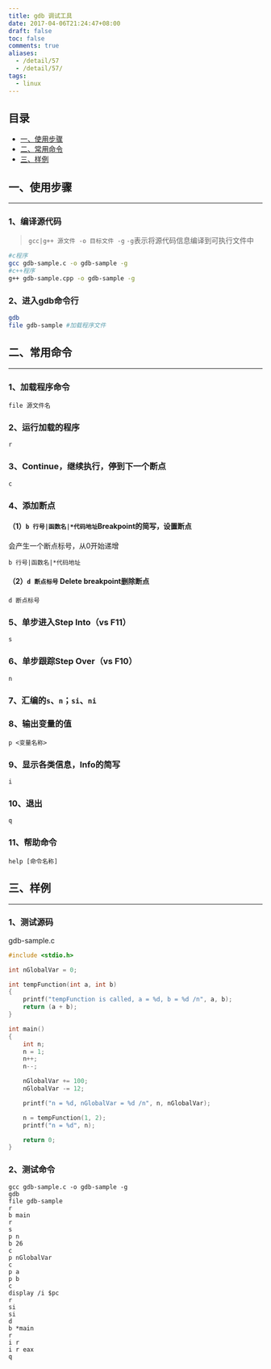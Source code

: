 ```yaml
---
title: gdb 调试工具
date: 2017-04-06T21:24:47+08:00
draft: false
toc: false
comments: true
aliases:
  - /detail/57
  - /detail/57/
tags:
  - linux
---
```


## 目录
* [一、使用步骤](#一、使用步骤)
* [二、常用命令](#二、常用命令)
* [三、样例](#三、样例)


## 一、使用步骤
*********************************
### 1、编译源代码
> `gcc|g++ 源文件 -o 目标文件 -g` `-g`表示将源代码信息编译到可执行文件中


```bash
#c程序
gcc gdb-sample.c -o gdb-sample -g
#c++程序
g++ gdb-sample.cpp -o gdb-sample -g
```

### 2、进入gdb命令行
```bash
gdb
file gdb-sample #加载程序文件
```

## 二、常用命令
***********************************
### 1、加载程序命令
```gdb
file 源文件名
```

### 2、运行加载的程序
```gdb
r
```

### 3、Continue，继续执行，停到下一个断点
```gdb
c
```

### 4、添加断点
#### （1）`b 行号|函数名|*代码地址`Breakpoint的简写，设置断点
会产生一个断点标号，从0开始递增
```gdb
b 行号|函数名|*代码地址
```

#### （2）`d 断点标号` Delete breakpoint删除断点
```gdb
d 断点标号
```


### 5、单步进入Step Into（vs F11）
```gdb
s
```

### 6、单步跟踪Step Over（vs F10）
```gdb
n
```

### 7、汇编的`s`、`n`；`si`、`ni`

### 8、输出变量的值
```gdb
p <变量名称>
```

### 9、显示各类信息，Info的简写
```gdb
i
```

### 10、退出
```gdb
q
```


### 11、帮助命令
```gdb
help [命令名称]
```

## 三、样例
****************************
### 1、测试源码
gdb-sample.c
```c
#include <stdio.h>

int nGlobalVar = 0;

int tempFunction(int a, int b)
{
    printf("tempFunction is called, a = %d, b = %d /n", a, b);
    return (a + b);
}

int main()
{
    int n;
    n = 1;
    n++;
    n--;

    nGlobalVar += 100;
    nGlobalVar -= 12;

    printf("n = %d, nGlobalVar = %d /n", n, nGlobalVar);

    n = tempFunction(1, 2);
    printf("n = %d", n);

    return 0;
}
```

### 2、测试命令
```gdb
gcc gdb-sample.c -o gdb-sample -g
gdb
file gdb-sample
r
b main
r
s
p n
b 26
c
p nGlobalVar
c
p a
p b
c
display /i $pc
r
si
si
d
b *main
r
i r
i r eax
q
```


